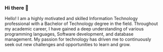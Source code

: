 ### Hi there 👋

<!--
**kuldeepzack/kuldeepzack** is a ✨ _special_ ✨ repository because its `README.md` (this file) appears on your GitHub profile.

Here are some ideas to get you started:

- 🔭 I’m currently working on ...
- 🌱 I’m currently learning ...
- 👯 I’m looking to collaborate on ...
- 🤔 I’m looking for help with ...
- 💬 Ask me about ...
- 📫 How to reach me: ...
- 😄 Pronouns: ...
- ⚡ Fun fact: ...
-->
Hello! I am a highly motivated and skilled Information Technology professional with a Bachelor of Technology degree in the field. Throughout my academic career, I have gained a deep understanding of various programming languages, Software development, and database management. My passion for technology has driven me to continuously seek out new challenges and opportunities to learn and grow.
